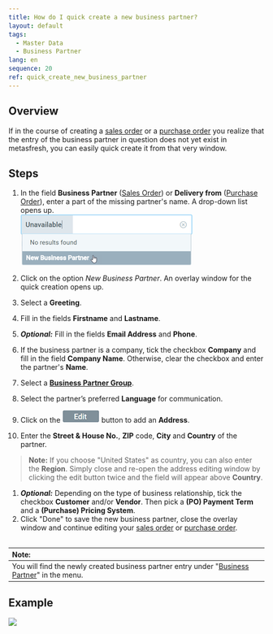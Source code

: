 ```yaml
---
title: How do I quick create a new business partner?
layout: default
tags:
  - Master Data
  - Business Partner
lang: en
sequence: 20
ref: quick_create_new_business_partner
---
```


## Overview
If in the course of creating a [sales order](SalesOrder_recording) or a [purchase order](CreatePurchaseOrder) you realize that the entry of the business partner in question does not yet exist in metasfresh, you can easily quick create it from that very window.

## Steps
1. In the field **Business Partner** ([Sales Order](SalesOrder_recording)) or **Delivery from** ([Purchase Order](CreatePurchaseOrder)), enter a part of the missing partner's name. A drop-down list opens up.<br>
![](assets/New_Businesspartner_quickcreate.png)

1. Click on the option *New Business Partner*. An overlay window for the quick creation opens up.
1. Select a **Greeting**.
1. Fill in the fields **Firstname** and **Lastname**.
1. ***Optional:*** Fill in the fields **Email Address** and **Phone**.
1. If the business partner is a company, tick the checkbox **Company** and fill in the field **Company Name**. Otherwise, clear the checkbox and enter the partner's **Name**.
1. Select a [**Business Partner Group**](New_Business_Partner_Group).
1. Select the partner’s preferred **Language** for communication.
1. Click on the !["Edit"](assets/Edit_address_button.png) button to add an **Address**.
1. Enter the **Street & House No.**, **ZIP** code, **City** and **Country** of the partner.
 >**Note:** If you choose "United States" as country, you can also enter the **Region**. Simply close and re-open the address editing window by clicking the edit button twice and the field will appear above **Country**.

1. ***Optional:*** Depending on the type of business relationship, tick the checkbox **Customer** and/or **Vendor**. Then pick a **(PO) Payment Term** and a **(Purchase) Pricing System**.
1. Click "Done" to save the new business partner, close the overlay window and continue editing your [sales order](SalesOrder_recording) or [purchase order](CreatePurchaseOrder).
<br><br>

| **Note:** |
| :--- |
| You will find the newly created business partner entry under "[Business Partner](Menu)" in the menu. |

## Example
![](assets/Quick_create_new_business_partner.gif)
